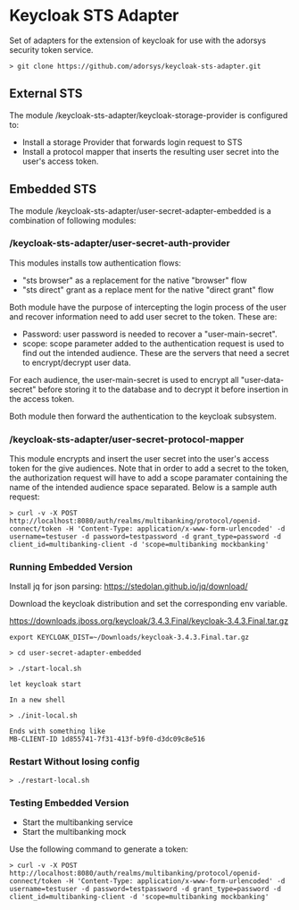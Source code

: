 # Keycloak STS Adapter

Set of adapters for the extension of keycloak for use with the adorsys security token service.

```
> git clone https://github.com/adorsys/keycloak-sts-adapter.git

```
## External STS

The module /keycloak-sts-adapter/keycloak-storage-provider is configured to:
- Install a storage Provider that forwards login request to STS
- Install a protocol mapper that inserts the resulting user secret into the user's access token.


## Embedded STS

The module /keycloak-sts-adapter/user-secret-adapter-embedded is a combination of following modules:

### /keycloak-sts-adapter/user-secret-auth-provider

This modules installs tow authentication flows:
- "sts browser" as a replacement for the native "browser" flow
- "sts direct" grant as a replace ment for the native "direct grant" flow

Both module have the purpose of intercepting the login process of the user and recover information need to add user secret to the token. These are:
- Password: user password is needed to recover a "user-main-secret". 
- scope: scope parameter added to the authentication request is used to find out the intended audience. These are the servers that need a secret to encrypt/decrypt user data.
 
For each audience, the user-main-secret is used to encrypt all "user-data-secret" before storing it to the database and to decrypt it before insertion in the access token. 

Both module then forward the authentication to the keycloak subsystem.

### /keycloak-sts-adapter/user-secret-protocol-mapper

This module encrypts and insert the user secret into the user's access token for the give audiences. Note that in order to add a secret to the token, the authorization request will have to add a scope paramater containing the name of the intended audience space separated. Below is a sample auth request:
```
> curl -v -X POST http://localhost:8080/auth/realms/multibanking/protocol/openid-connect/token -H 'Content-Type: application/x-www-form-urlencoded' -d username=testuser -d password=testpassword -d grant_type=password -d client_id=multibanking-client -d 'scope=multibanking mockbanking'

```

### Running Embedded Version

Install jq for json parsing: https://stedolan.github.io/jq/download/

Download the keycloak distribution and set the corresponding env variable.

https://downloads.jboss.org/keycloak/3.4.3.Final/keycloak-3.4.3.Final.tar.gz

```
export KEYCLOAK_DIST=~/Downloads/keycloak-3.4.3.Final.tar.gz

> cd user-secret-adapter-embedded

> ./start-local.sh

let keycloak start

In a new shell

> ./init-local.sh 
 
Ends with something like
MB-CLIENT-ID 1d855741-7f31-413f-b9f0-d3dc09c8e516

```
### Restart Without losing config

```
> ./restart-local.sh

```

### Testing Embedded Version

- Start the multibanking service
- Start the multibanking mock

Use the following command to generate a token:

```
> curl -v -X POST http://localhost:8080/auth/realms/multibanking/protocol/openid-connect/token -H 'Content-Type: application/x-www-form-urlencoded' -d username=testuser -d password=testpassword -d grant_type=password -d client_id=multibanking-client -d 'scope=multibanking mockbanking'

```


